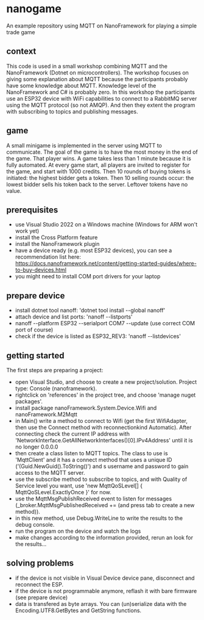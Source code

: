 # nanogame
An example repository using MQTT on NanoFramework for playing a simple trade game

## context
This code is used in a small workshop combining MQTT and the NanoFramework (Dotnet on microcontrollers). The workshop focuses on giving some explanation about MQTT because the participants probably have some knowledge about MQTT. Knowledge level of the NanoFramework and C# is probably zero.  In this workshop the participants use an ESP32 device with WiFi capabilities to connect to a RabbitMQ server using the MQTT protocol (so not AMQP). And then they extent the program with subscribing to topics and publishing messages.

## game
A small minigame is implemented  in the server using MQTT to communicate. The goal of the game is to have the most money in the end of the game. That player wins. A game takes less than 1 minute because it is fully automated. At every game start, all players are invited to register for the game, and start with 1000 credits. Then 10 rounds of buying tokens is initiated: the highest bidder gets a token. Then 10 selling rounds occur: the lowest bidder sells his token back to the server. Leftover tokens have no value.

## prerequisites
- use Visual Studio 2022 on a Windows machine (Windows for ARM won't work yet)
- install the Cross Platform feature
- install the NanoFramework plugin
- have a device ready (e.g. most ESP32 devices), you can see a recommendation list here: https://docs.nanoframework.net/content/getting-started-guides/where-to-buy-devices.html
- you might need to install COM port drivers for your laptop

## prepare device
- install dotnet tool nanoff: 'dotnet tool install --global nanoff'
- attach device and list ports: 'nanoff --listports'
- nanoff --platform ESP32 --serialport COM7 --update (use correct COM port of course)
- check if the device is listed as ESP32_REV3: 'nanoff --listdevices'


## getting started
The first steps are preparing a project:
- open Visual Studio, and choose to create a new project/solution. Project type: Console (nanoframework).
- rightclick on 'references' in the project tree, and choose 'manage nuget packages'.
- install package nanoFramework.System.Device.Wifi and nanoFramework.M2Mqtt
- in Main() write a method to connect to Wifi (get the first WifiAdapter, then use the Connect method with reconnectionkind Automatic). After connecting check the current IP address with 'NetworkInterface.GetAllNetworkInterfaces()[0].IPv4Address' until it is no longer 0.0.0.0
- then create a class listen to MQTT topics. The class to use is 'MqttClient' and it has a connect method that uses a unique ID ('(Guid.NewGuid().ToString()') and s username and password to gain access to the MQTT server.
- use the subscribe method to subscribe to topics, and with Quality of Service level you want, use 'new MqttQoSLevel[] { MqttQoSLevel.ExactlyOnce }' for now.
- use the MqttMsgPublishReceived event to listen for messages (_broker.MqttMsgPublishedReceived += (and press tab to create a new method)).
- in this new method, use Debug.WriteLine to write the results to the debug console.
- run the program on the device and watch the logs
- make changes according to the information provided, rerun an look for the results...

## solving problems
- if the device is not visible in Visual Device device pane, disconnect and reconnect the ESP.
- if the device is not programmable anymore, reflash it with bare firmware (see prepare device)
- data is transfered as byte arrays. You can (un)serialize data with the Encoding.UTF8.GetBytes and GetString functions.
